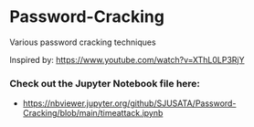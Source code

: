 # Password-Cracking
Various password cracking techniques 

Inspired by: https://www.youtube.com/watch?v=XThL0LP3RjY

### Check out the Jupyter Notebook file here: 
  - https://nbviewer.jupyter.org/github/SJUSATA/Password-Cracking/blob/main/timeattack.ipynb
